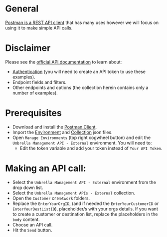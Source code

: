 # General
[Postman is a REST API client](https://www.getpostman.com/) that has many uses however we will focus on using it to make simple API calls.

# Disclaimer
Please see the [official API documentation](https://docs.umbrella.com/umbrella-api/reference) to learn about:
* [Authentication](https://docs.umbrella.com/umbrella-api/reference#rateauthentication-and-key-management-for-the-umbrella-api) (you will need to create an API token to use these examples).
* Endpoint fields and filters.
* Other endpoints and options (the collection herein contains only a number of examples).

# Prerequisites
* Download and install the [Postman Client](https://www.getpostman.com/apps).
* Import the [Environment](https://github.com/CiscoDevNet/cloud-security/blob/master/Umbrella/PostmanExamples/ManagementAPIs/Umbrella%20Management%20API%20-%20External.postman_environment.json) and [Collection](https://github.com/CiscoDevNet/cloud-security/blob/master/Umbrella/PostmanExamples/ManagementAPIs/Umbrella%20Management%20APIs%20-%20External.postman_collection.json) json files.
* Open `Manage Environments` (top right cogwheel button) and edit the `Umbrella Management API - External` environment. You will need to:
  * Edit the token variable and add your token instead of `Your API Token`.

# Making an API call:
* Select the `Umbrella Management API - External` environment from the drop down list.
* Select the `Umbrella Management APIs - External` collection.
* Open the `Customer` or `Network` folders.
* Replace the `EnterYourOrgID`, (and if needed the `EnterYourCustomerID` or `EnterYourDestListID`), placeholder/s with your orgs details. If you want to create a customer or destination list, replace the placeholders in the `body` content.
* Choose an API call.
* Hit the `Send` button.
